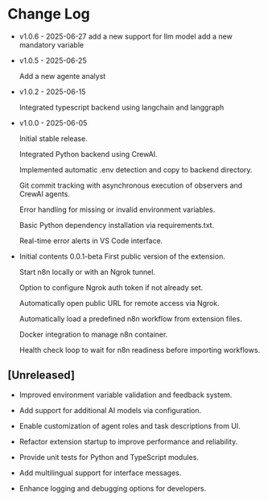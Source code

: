 # Change Log

* v1.0.6 - 2025-06-27
    add a new support for llm model
    add a new mandatory variable
    
* v1.0.5 - 2025-06-25

    Add a new agente analyst

* v1.0.2 - 2025-06-15

    Integrated typescript backend using langchain and langgraph

* v1.0.0 - 2025-06-05

    Initial stable release.

    Integrated Python backend using CrewAI.

    Implemented automatic .env detection and copy to backend directory.

    Git commit tracking with asynchronous execution of observers and CrewAI agents.

    Error handling for missing or invalid environment variables.

    Basic Python dependency installation via requirements.txt.

    Real-time error alerts in VS Code interface.

* Initial contents 0.0.1-beta
    First public version of the extension.

    Start n8n locally or with an Ngrok tunnel.

    Option to configure Ngrok auth token if not already set.

    Automatically open public URL for remote access via Ngrok.

    Automatically load a predefined n8n workflow from extension files.

    Docker integration to manage n8n container.

    Health check loop to wait for n8n readiness before importing workflows.

## [Unreleased]

- Improved environment variable validation and feedback system.

- Add support for additional AI models via configuration.

- Enable customization of agent roles and task descriptions from UI.

- Refactor extension startup to improve performance and reliability.

- Provide unit tests for Python and TypeScript modules.

- Add multilingual support for interface messages.

- Enhance logging and debugging options for developers.